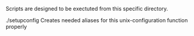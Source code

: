 Scripts are designed to be exectuted from this specific directory.

./setupconfig
Creates needed aliases for this unix-configuration function properly


